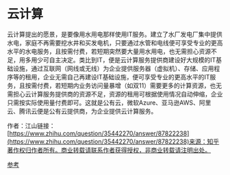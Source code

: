 # 云计算

云计算提出的愿景，是要像用水用电那样使用IT服务。建立了水厂发电厂集中提供水电，家庭不再需要挖水井和买发电机，只要通过水管和电线便可享受专业的更高水平的水电服务，且按需付费，若短期突然要大量用水用电，也无需担心资源不足，用多用少可自主决定。类比到IT，便是云计算服务提供商建设好大规模的IT基础设施，通过互联网（网线或无线）为企业提供服务器（虚拟机）、存储、应用程序等的租用，企业无需自己再建设IT基础设施，便可享受专业的更高水平的IT服务，且按需付费，若短期内业务访问量暴增（如双11）需要更多的计算资源，也无需担心云计算服务提供商的资源不足，资源的租用可根据使用情况自动伸缩，企业只需按实际使用量付费即可。这就是公有云，微软Azure、亚马逊AWS、阿里云、腾讯云便是公有云提供商，为企业提供云计算服务。

作者：江山链接：[https://www.zhihu.com/question/35442270/answer/87822238](https://www.zhihu.com/question/35442270/answer/87822238)来源：知乎著作权归作者所有。商业转载请联系作者获得授权，非商业转载请注明出处。

[参考](https://azure.microsoft.com/zh-cn/overview/what-are-private-public-hybrid-clouds/)
